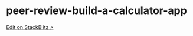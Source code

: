 # peer-review-build-a-calculator-app

[Edit on StackBlitz ⚡️](https://stackblitz.com/edit/react-fw87md)